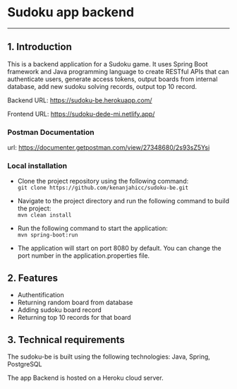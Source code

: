 # Sudoku app backend
---
## 1. Introduction

This is a backend application for a Sudoku game. It uses Spring Boot framework and Java programming language to create RESTful APIs that can authenticate users, generate access tokens, output boards from internal database, add new sudoku solving records, output top 10 record. 

Backend URL: https://sudoku-be.herokuapp.com/ 

Frontend URL: https://sudoku-dede-mi.netlify.app/

### Postman Documentation

url: https://documenter.getpostman.com/view/27348680/2s93sZ5Ysi

### Local installation

- Clone the project repository using the following command: \
`git clone https://github.com/kenanjahicc/sudoku-be.git` 

- Navigate to the project directory and run the following command to build the project: \
`mvn clean install` 

- Run the following command to start the application: \
`mvn spring-boot:run` 

- The application will start on port 8080 by default. You can change the port number in the application.properties file.

## 2. Features

- Authentification
- Returning random board from database
- Adding sudoku board record
- Returning top 10 records for that board

## 3. Technical requirements

The sudoku-be is built using the following technologies: Java, Spring, PostgreSQL

The app Backend is hosted on a Heroku cloud server.
